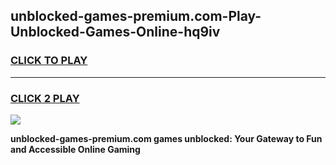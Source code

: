 
## unblocked-games-premium.com-Play-Unblocked-Games-Online-hq9iv
<h3>
<a href="https://premium76.site?title=unblocked-games-premium.com&ref=25A">CLICK TO PLAY</a></h3>
<hr>

<h3>
<a href="https://premium76.site?title=unblocked-games-premium.com&ref=25A">CLICK 2 PLAY</a>
  
</h3>

<a href="https://premium76.site?title=unblocked-games-premium.com&ref=25A"><img src="https://clearcache.store/games.png"></a>


**unblocked-games-premium.com games unblocked: Your Gateway to Fun and Accessible Online Gaming**

